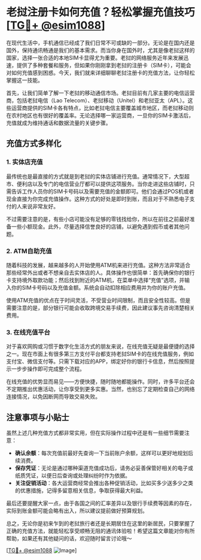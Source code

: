 # 老挝注册卡如何充值？轻松掌握充值技巧[[TG💪+ @esim1088](https://t.me/s/esim1088)]

在现代生活中，手机通信已经成了我们日常不可或缺的一部分。无论是在国内还是国外，保持通讯畅通是我们的基本需求。而当你身在国外时，尤其是像老挝这样的国家，选择一张合适的本地SIM卡显得尤为重要。老挝的网络服务近年来发展迅速，提供了多种套餐和服务，但如果你刚刚拿到老挝的注册卡（SIM卡），可能会对如何充值感到困惑。今天，我们就来详细聊聊老挝注册卡的充值方法，让你轻松掌握这一技能。

首先，让我们简单了解一下老挝的移动通信市场。老挝目前有几家主要的电信运营商，包括老挝电信（Lao Telecom）、老挝移动（Unitel）和老挝亚太（APL）。这些运营商提供的SIM卡各有特点，比如老挝电信主要覆盖城市地区，而老挝移动则在农村地区也有很好的覆盖率。无论选择哪一家运营商，一旦你的SIM卡激活后，充值就成为维持通话和数据流量的关键步骤。

## 充值方式多样化

### 1. 实体店充值

最传统也是最直接的方式就是到老挝的实体店铺进行充值。通常情况下，大型超市、便利店以及专门的电信营业厅都可以提供这项服务。当你走进这些店铺时，只需告诉工作人员你的SIM卡号码以及需要充值的金额即可。他们会通过POS机或者现金直接为你完成充值操作。这种方式的好处是即时到账，而且对于不熟悉电子支付的人来说非常友好。

不过需要注意的是，有些小店可能没有足够的零钱找给你，所以在前往之前最好准备一些小额现金。此外，尽量选择信誉良好的店铺，以避免遇到假币或者其他问题。

### 2. ATM自助充值

随着科技的发展，越来越多的人开始使用ATM机来进行充值。这种方法非常适合那些经常外出或者不想亲自去实体店的人。具体操作也很简单：首先确保你的银行卡支持境外取款功能；然后找到附近的ATM机，在菜单中选择“充值”选项，并输入你的SIM卡号码以及充值金额。系统会自动扣除相应费用并为你的账户充值。

使用ATM充值的优点在于时间灵活，不受营业时间限制，而且安全性较高。但是需要注意的是，部分银行可能会收取跨境交易手续费，因此建议事先咨询清楚相关费用。

### 3. 在线充值平台

对于喜欢网购或习惯于数字化生活方式的朋友来说，在线充值无疑是最便捷的选择之一。现在市面上有很多第三方支付平台都支持老挝SIM卡的在线充值服务，例如支付宝、微信支付等。只需下载对应的APP，绑定好你的银行卡信息，然后按照提示一步步操作即可完成整个流程。

在线充值的优势显而易见——方便快捷，随时随地都能操作。同时，许多平台还会不定期推出优惠活动，让你享受到更多实惠。当然，也别忘了定期检查自己的网络连接情况，以免因断网而导致交易失败。

## 注意事项与小贴士

虽然上述几种充值方式都非常实用，但在实际操作过程中还是有一些细节需要注意：

- **确认余额**：每次充值前最好先查询一下当前账户余额，这样可以更好地规划后续消费。
- **保存凭证**：无论是通过哪种渠道充值成功后，请务必妥善保管好相关的电子或纸质凭证，以便日后查询或处理纠纷时作为依据。
- **关注促销活动**：各大运营商经常会推出各种促销活动，比如买多少送多少之类的优惠措施，记得多留意相关信息，争取获得最大利益。

最后还要提醒大家一点，由于各国之间的汇率差异以及银行手续费等因素的存在，实际到账金额可能会略有出入，所以建议提前做好预算规划。

总之，无论你是初来乍到的老挝旅行者还是长期居住在这里的新居民，只要掌握了正确的充值方法，就能轻松享受顺畅无阻的通讯体验啦！希望这篇文章能对你有所帮助，如果还有其他疑问的话，欢迎随时留言讨论哦～

[[TG💪+ @esim1088](https://t.me/s/esim1088) ![Image](https://i.postimg.cc/4NQfJmqS/Snipaste-2025-05-13-00-14-12.png)]